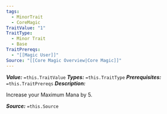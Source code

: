 ```yaml
---
tags:
  - MinorTrait
  - CoreMagic
TraitValue: "1"
TraitType:
  - Minor Trait
  - Base
TraitPrereqs:
  - "[[Magic User]]"
Source: "[[Core Magic Overview|Core Magic]]"
---
```

***Value:*** `=this.TraitValue`
***Types:*** `=this.TraitType`
***Prerequisites:*** `=this.TraitPrereqs`
***Description:***

Increase your Maximum Mana by 5.

***Source:*** `=this.Source`